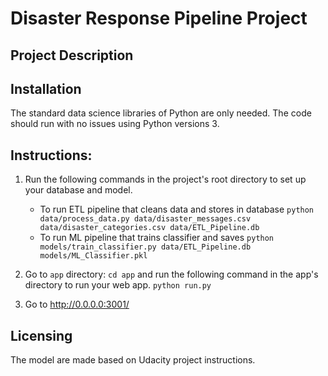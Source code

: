# Disaster Response Pipeline Project

## Project Description


## Installation
The standard data science libraries of Python are only needed. The code should run with no issues using Python versions 3.


## Instructions:
1. Run the following commands in the project's root directory to set up your database and model.

    - To run ETL pipeline that cleans data and stores in database
        `python data/process_data.py data/disaster_messages.csv data/disaster_categories.csv data/ETL_Pipeline.db`
    - To run ML pipeline that trains classifier and saves
        `python models/train_classifier.py data/ETL_Pipeline.db models/ML_Classifier.pkl`

2. Go to `app` directory: `cd app` and run the following command in the app's directory to run your web app.
     `python run.py`

3. Go to http://0.0.0.0:3001/

## Licensing
The model are made based on Udacity project instructions.